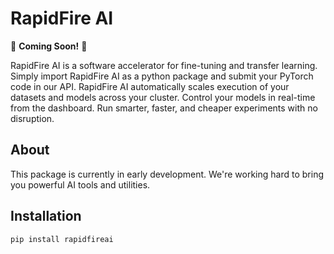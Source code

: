 # RapidFire AI

🚀 **Coming Soon!** 🚀

RapidFire AI is a software accelerator for fine-tuning and transfer learning. Simply import RapidFire AI as a python package and submit your PyTorch code in our API. RapidFire AI automatically scales execution of your datasets and models across your cluster.  Control your models in real-time from the dashboard. Run smarter, faster, and cheaper experiments with no disruption.

## About

This package is currently in early development. We're working hard to bring you powerful AI tools and utilities.

## Installation

```bash
pip install rapidfireai